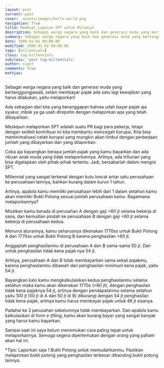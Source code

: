 ```yaml
---
layout: post
current: post
cover:  assets/images/hello-world.png
navigation: True
title: Membuat Laporan SPT untuk Milenial
description: Sebagai warga negara yang baik dan generasi muda yang bertanggungjawab, selain membayar pajak ada satu lagi kewajiban yang harus dilakukan, yaitu melaporkan!
summary: Sebagai warga negara yang baik dan generasi muda yang bertanggungjawab, selain membayar pajak ada satu lagi kewajiban yang harus dilakukan, yaitu melaporkan!
date: 2009-01-01 00:00:00
modified: 2009-01-02 00:00:00
tags: [millennials]
class: tag-millennials
subclass: 'post tag-millennials'
author: sigit
comments: true
mathjax:
---
```


Sebagai warga negara yang baik dan generasi muda yang bertanggungjawab, selain membayar pajak ada satu lagi kewajiban yang harus dilakukan, yaitu melaporkan!

Ada sebagian dari kita yang beranggapan bahwa udah bayar pajak aja syukur, mbok ya ga usah direpotin dengan melaporkan apa yang telah dibayarkan.

Meskipun melaporkan SPT adalah suatu PR bagi para pekerja, tetapi dengan sedikit kontribusi ini kita membantu mencegah korupsi. Kita bisa meminimalisasi celah korupsi yang mungkin akan timbul dengan perbedaan jumlah yang dibayarkan dan yang dilaporkan.

Coba aja bayangkan berapa jumlah pajak yang kamu bayarkan dan ada ribuan anak muda yang tidak melaporkannya. Artinya, ada triliunan yang bisa digelapkan oleh pihak-pihak tertentu. Jadi, bersabarlah dalam mengisi SPT.

Millennial yang sangat terkenal dengan kutu loncat antar satu perusahaan ke perusahaan lainnya, bahkan kurang dalam kurun 1 tahun.

Artinya, apabila kamu memiliki perusahaan lebih dari 1 dalam setahun kamu akan memiliki Bukti Potong sesuai jumlah perusahaan kamu. Bagaimana melaporkannya?

Misalkan kamu berada di perusahan A dengan gaji <60 jt selama bekerja di sana, dan kemudian pindah ke perusahaan B dengan gaji <60 jt selama bekerja di perusahaan kedua.

Menurut aturannya, kamu seharusnya dikenakan 1770ss untuk Bukti Potong A dan 1770ss untuk Bukti Potong B karena penghasilan <60 jt.

Anggaplah penghasilanmu di perusahaan A dan B sama-sama 50 jt. Dan untuk penghasilan tidak kena pajak nya 54 jt.

Artinya, perusahaan A dan B tidak membayarkan sama sekali pajakmu, karena penghasilanmu dibawah dari penghasilan minimum kena pajak, yaitu 54 jt.

Bayangkan kalo kamu mengkalkulasikan kedua penghasilanmu selama setahun maka kamu akan dikenakan 1770s (>60 jt), dengan penghasilan tidak kena pajaknya 54 jt, artinya dengan pendapatanmu selama setahun yaitu 100 jt (50 jt di A dan 50 jt di B) dikurangi dengan 54 jt penghasilan tidak kena pajak, artinya kamu harus membayar pajak untuk 46 jt sisanya.

Padahal ke 2 perusahan sebelumnya tidak membayarkan. Dan apabila kamu kalkulasikan di form *e-filling*, kamu akan kurang bayar yang sangat banyak yang harus kamu bayarkan.

Sampai saat ini saya belum menemukan cara paling tepat untuk melaporkannya. Semoga segera dipertemukan dengan orang yang paham akan hal ini.

**Tips*: Laporkan saja 1 Bukti Potong untuk memudahkanmu. Pastikan melaporkan bukti potong yang penghasilan terbesar dibanding bukti potong lainnya.
